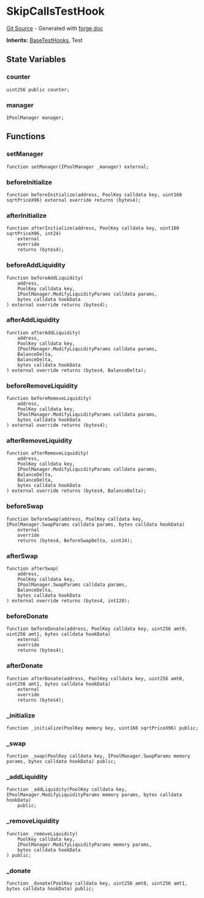 # SkipCallsTestHook
[Git Source](https://github.com/uniswap/v4-core/blob/d4185626c68e29de37023e453623d44cb9c12b51/src/test/SkipCallsTestHook.sol) - Generated with [forge doc](https://book.getfoundry.sh/reference/forge/forge-doc)

**Inherits:**
[BaseTestHooks](contracts/v4/reference/core/test/BaseTestHooks.md), Test


## State Variables
### counter

```solidity
uint256 public counter;
```


### manager

```solidity
IPoolManager manager;
```


## Functions
### setManager


```solidity
function setManager(IPoolManager _manager) external;
```

### beforeInitialize


```solidity
function beforeInitialize(address, PoolKey calldata key, uint160 sqrtPriceX96) external override returns (bytes4);
```

### afterInitialize


```solidity
function afterInitialize(address, PoolKey calldata key, uint160 sqrtPriceX96, int24)
    external
    override
    returns (bytes4);
```

### beforeAddLiquidity


```solidity
function beforeAddLiquidity(
    address,
    PoolKey calldata key,
    IPoolManager.ModifyLiquidityParams calldata params,
    bytes calldata hookData
) external override returns (bytes4);
```

### afterAddLiquidity


```solidity
function afterAddLiquidity(
    address,
    PoolKey calldata key,
    IPoolManager.ModifyLiquidityParams calldata params,
    BalanceDelta,
    BalanceDelta,
    bytes calldata hookData
) external override returns (bytes4, BalanceDelta);
```

### beforeRemoveLiquidity


```solidity
function beforeRemoveLiquidity(
    address,
    PoolKey calldata key,
    IPoolManager.ModifyLiquidityParams calldata params,
    bytes calldata hookData
) external override returns (bytes4);
```

### afterRemoveLiquidity


```solidity
function afterRemoveLiquidity(
    address,
    PoolKey calldata key,
    IPoolManager.ModifyLiquidityParams calldata params,
    BalanceDelta,
    BalanceDelta,
    bytes calldata hookData
) external override returns (bytes4, BalanceDelta);
```

### beforeSwap


```solidity
function beforeSwap(address, PoolKey calldata key, IPoolManager.SwapParams calldata params, bytes calldata hookData)
    external
    override
    returns (bytes4, BeforeSwapDelta, uint24);
```

### afterSwap


```solidity
function afterSwap(
    address,
    PoolKey calldata key,
    IPoolManager.SwapParams calldata params,
    BalanceDelta,
    bytes calldata hookData
) external override returns (bytes4, int128);
```

### beforeDonate


```solidity
function beforeDonate(address, PoolKey calldata key, uint256 amt0, uint256 amt1, bytes calldata hookData)
    external
    override
    returns (bytes4);
```

### afterDonate


```solidity
function afterDonate(address, PoolKey calldata key, uint256 amt0, uint256 amt1, bytes calldata hookData)
    external
    override
    returns (bytes4);
```

### _initialize


```solidity
function _initialize(PoolKey memory key, uint160 sqrtPriceX96) public;
```

### _swap


```solidity
function _swap(PoolKey calldata key, IPoolManager.SwapParams memory params, bytes calldata hookData) public;
```

### _addLiquidity


```solidity
function _addLiquidity(PoolKey calldata key, IPoolManager.ModifyLiquidityParams memory params, bytes calldata hookData)
    public;
```

### _removeLiquidity


```solidity
function _removeLiquidity(
    PoolKey calldata key,
    IPoolManager.ModifyLiquidityParams memory params,
    bytes calldata hookData
) public;
```

### _donate


```solidity
function _donate(PoolKey calldata key, uint256 amt0, uint256 amt1, bytes calldata hookData) public;
```

